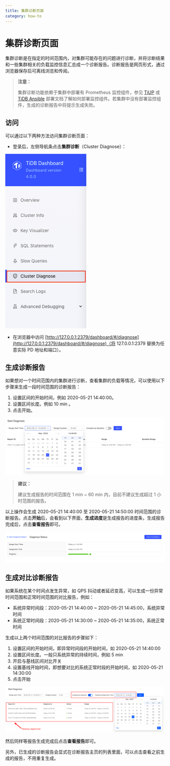 ```yaml
---
title: 集群诊断页面
category: how-to
---
```


# 集群诊断页面

集群诊断是在指定的时间范围内，对集群可能存在的问题进行诊断，并将诊断结果和一些集群相关的负载监控信息汇总成一个诊断报告。诊断报告是网页形式，通过浏览器保存后可离线浏览和传阅。

> **注意：**
>
> 集群诊断功能依赖于集群中部署有 Prometheus 监控组件，参见 [TiUP](/tiup/tiup-overview.md) 或 [TiDB Ansible](/online-deployment-using-ansible.md) 部署文档了解如何部署监控组件。若集群中没有部署监控组件，生成的诊断报告中将提示生成失败。

## 访问

可以通过以下两种方法访问集群诊断页面：

* 登录后，左侧导航条点击**集群诊断**（Cluster Diagnose）：

![访问](/media/dashboard/dashboard-diagnostics-access.png)

* 在浏览器中访问 [http://127.0.0.1:2379/dashboard/#/diagnose](http://127.0.0.1:2379/dashboard/#/diagnose)（将 127.0.0.1:2379 替换为任意实际 PD 地址和端口）。

## 生成诊断报告

如果想对一个时间范围内的集群进行诊断，查看集群的负载等情况，可以使用以下步骤来生成一段时间范围的诊断报告：

1. 设置区间的开始时间，例如 2020-05-21 14:40:00。
2. 设置区间长度。例如 10 min 。
3. 点击开始。

![生成单个时间段的诊断报告](/media/dashboard/dashboard-diagnostics-gen-report.png)

> **建议：**
>
> 建议生成报告的时间范围在 1 min ~ 60 min 内，目前不建议生成超过 1 小时范围的报告。

以上操作会生成 2020-05-21 14:40:00 至 2020-05-21 14:50:00 时间范围的诊断报告。点击**开始**后，会看到以下界面，**生成进度**是生成报告的进度条，生成报告完成后，点击**查看报告**即可。

![生成报告的进度](/media/dashboard/dashboard-diagnostics-gen-process.png)

## 生成对比诊断报告

如果系统在某个时间点发生异常，如 QPS 抖动或者延迟变高，可以生成一份异常时间范围和正常时间范围的对比报告，例如：

* 系统异常时间段：2020-05-21 14:40:00 ~ 2020-05-21 14:45:00，系统异常时间
* 系统正常时间段：2020-05-21 14:30:00 ~ 2020-05-21 14:35:00，系统正常时间

生成以上两个时间范围的对比报告的步骤如下：

1. 设置区间的开始时间，即异常时间段的开始时间，如 2020-05-21 14:40:00
2. 设置区间长度。一般只系统异常的持续时间，例如 5 min 
3. 开启与基线区间对比开关
4. 设置基线开始时间，即想要对比的系统正常时段的开始时间，如 2020-05-21 14:30:00
5. 点击开始

![生成对比报告](/media/dashboard/dashboard-diagnostics-gen-compare-report.png)

然后同样等报告生成完成后点击**查看报告**即可。

另外，已生成的诊断报告会显式在诊断报告主页的列表里面，可以点击查看之前生成的报告，不用重复生成。
